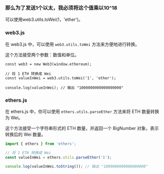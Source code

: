 ### 那么为了发送1个以太，我必须将这个值乘以10^18

可以使用web3.utils.toWei(1，'ether')。

### web3.js

在 web3.js 中，可以使用 `web3.utils.toWei` 方法来方便地进行转换。

这个方法接受两个参数：数值和单位。

```##js
const web3 = new Web3(window.ethereum);

// 将 1 ETH 转换成 Wei
const valueInWei = web3.utils.toWei('1', 'ether');

console.log(valueInWei); // 输出 "1000000000000000000"
```

### ethers.js

在 ethers.js 中，你可以使用 `ethers.utils.parseEther` 方法来将 ETH 数量转换为 Wei。

这个方法接受一个字符串形式的 ETH 数量，并返回一个 BigNumber 对象，表示转换后的 Wei 数量。

```js
import { ethers } from 'ethers';

// 将 1 ETH 转换成 Wei
const valueInWei = ethers.utils.parseEther('1');

console.log(valueInWei.toString()); // 输出 "1000000000000000000"
```

